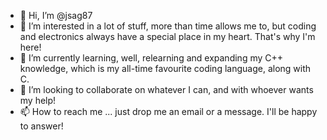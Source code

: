 - 👋 Hi, I’m @jsag87
- 👀 I’m interested in a lot of stuff, more than time allows me to, but coding and electronics always have a special place in my heart. That's why I'm here!
- 🌱 I’m currently learning, well, relearning and expanding my C++ knowledge, which is my all-time favourite coding language, along with C.
- 💞️ I’m looking to collaborate on whatever I can, and with whoever wants my help!
- 📫 How to reach me ... just drop me an email or a message. I'll be happy to answer!

<!---
jsag87/jsag87 is a ✨ special ✨ repository because its `README.md` (this file) appears on your GitHub profile.
You can click the Preview link to take a look at your changes.
--->
